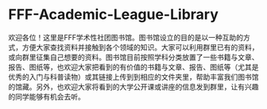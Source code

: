 # FFF-Academic-League-Library
欢迎各位！这里是FFF学术性社团图书馆。图书馆设立的目的是以一种互助的方式，方便大家查找资料并接触到各个领域的知识。大家可以利用群里已有的资料，或向群里征集自己想要的资料。图书馆目前按照学科分类放置了一些书籍与文章、报告、图纸等，也欢迎大家把看到的有价值的书籍与文章、报告、图纸等（尤其是优秀的入门与科普读物）或其链接上传到到相应的文件夹里，帮助丰富我们图书馆的馆藏。另外，也欢迎大家将看到的大学公开课或讲座的信息发到群里，让有兴趣的同学能够有机会去听。
